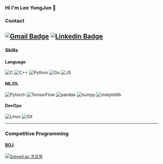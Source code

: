 ### Hi I'm Lee YongJun 👋

### Contact
[![Gmail Badge](https://img.shields.io/badge/Gmail-d14836?style=for-the-badge&logo=Gmail&logoColor=white&link=mailto:jqueen.astro@gmail.com)](mailto:jqueen.astro@gmail.com)
[![Linkedin Badge](https://img.shields.io/badge/-LinkedIn-blue?style=for-the-badge&logo=Linkedin&logoColor=white&link=https://www.linkedin.com/in/yongjun-lee-47b0201bb/)](https://www.linkedin.com/in/yongjun-lee-47b0201bb/)
---

### Skills

#### Language
![C](https://img.shields.io/badge/C-A8B9CC?style=for-the-badge&logo=C%2B%2B&logoColor=white)
![C++](https://img.shields.io/badge/C++-00599C?style=for-the-badge&logo=C%2B%2B&logoColor=white)
![Python](https://img.shields.io/badge/Python-3766AB?style=for-the-badge&logo=Python&logoColor=white)
![Go](https://img.shields.io/badge/Go-00ADD8?style=for-the-badge&logo=Go&logoColor=white)
![JS](https://img.shields.io/badge/JavaScript-F7DF1E?style=for-the-badge&logo=JavaScript&logoColor=white)


#### ML/DL
![Pytorch](https://img.shields.io/badge/Pytorch-EE4C2C?style=for-the-badge&logo=Pytorch&logoColor=white)
![TensorFlow](https://img.shields.io/badge/Tensorflow-FF6F00?style=for-the-badge&logo=Tensorflow&logoColor=white)
![pandas](https://img.shields.io/badge/pandas-150458?style=for-the-badge&logo=pandas&logoColor=white)
![numpy](https://img.shields.io/badge/numpy-13243?style=for-the-badge&logo=numpy&logoColor=white)
![matplotlib](https://img.shields.io/badge/matplotlib-008FC7?style=for-the-badge)

#### DevOps
![Linux](https://img.shields.io/badge/Linux-FCC624?style=for-the-badge&logo=linux&logoColor=black)
![Git](https://img.shields.io/badge/git-F05032?style=for-the-badge&logo=git&logoColor=white)

---
### Competitive Programming

#### [BOJ](https://www.acmicpc.net/)
[![Solved.ac
프로필](http://mazassumnida.wtf/api/v2/generate_badge?boj=lyj4032)](https://solved.ac/lyj4032)

